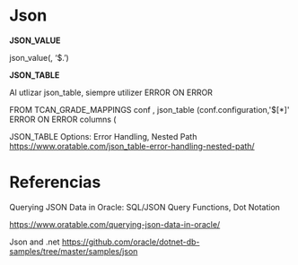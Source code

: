 # Json

**JSON_VALUE**
 
json_value(<JSON column name>, ‘$.<JSON path>’)
 
 
**JSON_TABLE**
 
Al utlizar json_table, siempre utilizer ERROR ON ERROR

FROM   TCAN_GRADE_MAPPINGS conf
, json_table
(conf.configuration,'$[*]'  ERROR ON ERROR
columns (

JSON_TABLE Options: Error Handling, Nested Path
https://www.oratable.com/json_table-error-handling-nested-path/
 

# Referencias


Querying JSON Data in Oracle: SQL/JSON Query Functions, Dot Notation

https://www.oratable.com/querying-json-data-in-oracle/


Json and .net 
https://github.com/oracle/dotnet-db-samples/tree/master/samples/json


 
 
